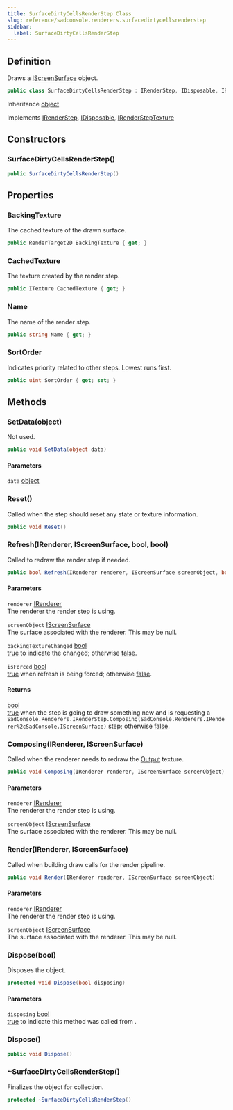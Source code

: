 ```yaml
---
title: SurfaceDirtyCellsRenderStep Class
slug: reference/sadconsole.renderers.surfacedirtycellsrenderstep
sidebar:
  label: SurfaceDirtyCellsRenderStep
---
```

## Definition

Draws a [IScreenSurface](../sadconsole.iscreensurface/) object.

```csharp title="C#"
public class SurfaceDirtyCellsRenderStep : IRenderStep, IDisposable, IRenderStepTexture
```

Inheritance [object](https://learn.microsoft.com/dotnet/api/system.object/)

Implements [IRenderStep](../sadconsole.renderers.irenderstep/), [IDisposable](https://learn.microsoft.com/dotnet/api/system.idisposable/), [IRenderStepTexture](../sadconsole.renderers.irendersteptexture/)

## Constructors

### SurfaceDirtyCellsRenderStep()

```csharp title="C#"
public SurfaceDirtyCellsRenderStep()
```


## Properties

### BackingTexture

The cached texture of the drawn surface.

```csharp title="C#"
public RenderTarget2D BackingTexture { get; }
```

### CachedTexture

The texture created by the render step.

```csharp title="C#"
public ITexture CachedTexture { get; }
```

### Name

The name of the render step.

```csharp title="C#"
public string Name { get; }
```

### SortOrder

Indicates priority related to other steps. Lowest runs first.

```csharp title="C#"
public uint SortOrder { get; set; }
```

## Methods

### SetData(object)

Not used.

```csharp title="C#"
public void SetData(object data)
```

#### Parameters

`data` [object](https://learn.microsoft.com/dotnet/api/system.object/)  


### Reset()

Called when the step should reset any state or texture information.

```csharp title="C#"
public void Reset()
```


### Refresh(IRenderer, IScreenSurface, bool, bool)

Called to redraw the render step if needed.

```csharp title="C#"
public bool Refresh(IRenderer renderer, IScreenSurface screenObject, bool backingTextureChanged, bool isForced)
```

#### Parameters

`renderer` [IRenderer](../sadconsole.renderers.irenderer/)  
The renderer the render step is using.

`screenObject` [IScreenSurface](../sadconsole.iscreensurface/)  
The surface associated with the renderer. This may be null.

`backingTextureChanged` [bool](https://learn.microsoft.com/dotnet/api/system.boolean/)  
<a href="https://learn.microsoft.com/dotnet/csharp/language-reference/builtin-types/bool">true</a> to indicate the <xref href="SadConsole.Renderers.IRenderer.Output" data-throw-if-not-resolved="false"></xref> changed; otherwise <a href="https://learn.microsoft.com/dotnet/csharp/language-reference/builtin-types/bool">false</a>.

`isForced` [bool](https://learn.microsoft.com/dotnet/api/system.boolean/)  
<a href="https://learn.microsoft.com/dotnet/csharp/language-reference/builtin-types/bool">true</a> when refresh is being forced; otherwise <a href="https://learn.microsoft.com/dotnet/csharp/language-reference/builtin-types/bool">false</a>.

#### Returns

[bool](https://learn.microsoft.com/dotnet/api/system.boolean/)  
<a href="https://learn.microsoft.com/dotnet/csharp/language-reference/builtin-types/bool">true</a> when the step is going to draw something new and is requesting a `SadConsole.Renderers.IRenderStep.Composing(SadConsole.Renderers.IRenderer%2cSadConsole.IScreenSurface)` step; otherwise <a href="https://learn.microsoft.com/dotnet/csharp/language-reference/builtin-types/bool">false</a>.

### Composing(IRenderer, IScreenSurface)

Called when the renderer needs to redraw the [Output](../sadconsole.renderers.irenderer/#output/) texture.

```csharp title="C#"
public void Composing(IRenderer renderer, IScreenSurface screenObject)
```

#### Parameters

`renderer` [IRenderer](../sadconsole.renderers.irenderer/)  
The renderer the render step is using.

`screenObject` [IScreenSurface](../sadconsole.iscreensurface/)  
The surface associated with the renderer. This may be null.


### Render(IRenderer, IScreenSurface)

Called when building draw calls for the render pipeline.

```csharp title="C#"
public void Render(IRenderer renderer, IScreenSurface screenObject)
```

#### Parameters

`renderer` [IRenderer](../sadconsole.renderers.irenderer/)  
The renderer the render step is using.

`screenObject` [IScreenSurface](../sadconsole.iscreensurface/)  
The surface associated with the renderer. This may be null.


### Dispose(bool)

Disposes the object.

```csharp title="C#"
protected void Dispose(bool disposing)
```

#### Parameters

`disposing` [bool](https://learn.microsoft.com/dotnet/api/system.boolean/)  
<a href="https://learn.microsoft.com/dotnet/csharp/language-reference/builtin-types/bool">true</a> to indicate this method was called from <xref href="SadConsole.Renderers.SurfaceDirtyCellsRenderStep.Dispose" data-throw-if-not-resolved="false"></xref>.


### Dispose()

```csharp title="C#"
public void Dispose()
```


### ~SurfaceDirtyCellsRenderStep()

Finalizes the object for collection.

```csharp title="C#"
protected ~SurfaceDirtyCellsRenderStep()
```